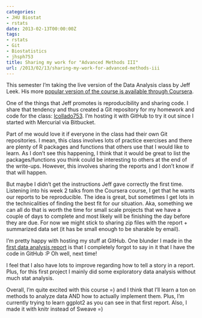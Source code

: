 ```yaml
---
categories:
- JHU Biostat
- rstats
date: 2013-02-13T00:00:00Z
tags:
- rstats
- Git
- Biostatistics
- jhsph753
title: Sharing my work for "Advanced Methods III"
url: /2013/02/13/sharing-my-work-for-advanced-methods-iii
---
```


<p>This semester I&#8217;m taking the live version of the Data Analysis class by Jeff Leek. His more <a href="https://class.coursera.org/dataanalysis-001/class/index">popular version of the course is available through Coursera</a>. </p>
<p>One of the things that Jeff promotes is reproducibility and sharing code. I share that tendency and thus created a Git repository for my homework and code for the class: <a href="http://bit.ly/12vSk7d">lcollado753</a>. I&#8217;m hosting it with GitHub to try it out since I started with Mercurial via Bitbucket. </p>
<p>Part of me would love it if everyone in the class had their own Git repositories. I mean, this class involves lots of practice exercises and there are plenty of R packages and functions that others use that I would like to learn. As I don&#8217;t see this happening, I think that it would be great to list the packages/functions you think could be interesting to others at the end of the write-ups. However, this involves sharing the reports and I don&#8217;t know if that will happen.</p>
<p>But maybe I didn&#8217;t get the instructions Jeff gave correctly the first time. Listening into his week 2 talks from the Coursera course, I get that he wants our reports to be reproducible. The idea is great, but sometimes I get lots in the technicalities of finding the best fit for our situation. Aka, something we can all do that is worth the time for small scale projects that we have a couple of days to complete and most likely will be finishing the day before they are due. For now we might stick to sharing zip files with the report + summarized data set (it has be small enough to be sharable by email).</p>
<p>I&#8217;m pretty happy with hosting my stuff at GitHub. One blunder I made in the<a href="https://github.com/lcolladotor/lcollado753/blob/master/hw/data-analysis-01/report/data01_lcollado.pdf"> first data analysis report</a> is that I completely forgot to say in it that I have the code in GitHub :P Oh well, next time!</p>
<p>I feel that I also have lots to improve regarding how to tell a story in a report. Plus, for this first project I mainly did some exploratory data analysis without much stat analysis.</p>
<p>Overall, I&#8217;m quite excited with this course =) and I think that I&#8217;ll learn a ton on methods to analyze data AND how to actually implement them. Plus, I&#8217;m currently trying to learn ggplot2 as you can see in that first report. Also, I made it with knitr instead of Sweave =)</p>

<p></p>
